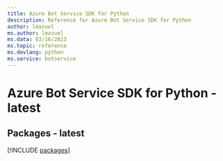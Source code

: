 ```yaml
---
title: Azure Bot Service SDK for Python
description: Reference for Azure Bot Service SDK for Python
author: lmazuel
ms.author: lmazuel
ms.data: 03/16/2023
ms.topic: reference
ms.devlang: python
ms.service: botservice
---
```

# Azure Bot Service SDK for Python - latest
## Packages - latest
[!INCLUDE [packages](bot-service-index.md)]